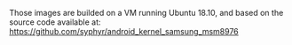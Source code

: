 Those images are builded on a VM running Ubuntu 18.10, and based on the source code available at: https://github.com/syphyr/android_kernel_samsung_msm8976
